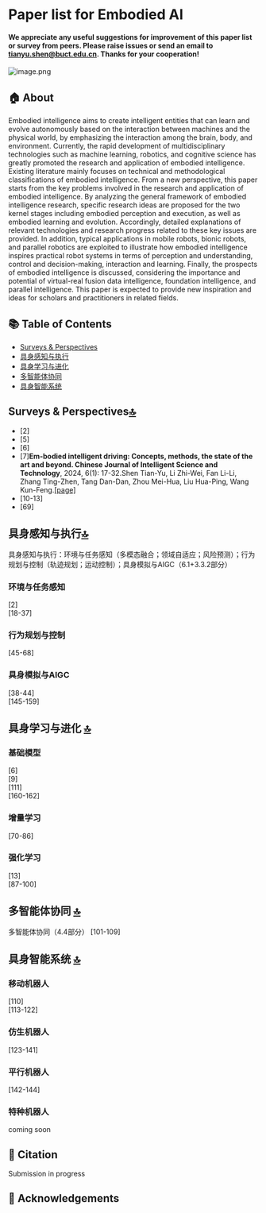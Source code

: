 # **Paper list for Embodied AI**
#### We appreciate any useful suggestions for improvement of this paper list or survey from peers. Please raise issues or send an email to tianyu.shen@buct.edu.cn. Thanks for your cooperation!
![image.png](https://cdn.nlark.com/yuque/0/2024/png/38931856/1722944009414-628849b1-20f7-4036-a8e8-f82bd6818040.png#averageHue=%23f7f6f5&clientId=u4b45373f-e541-4&from=paste&height=198&id=u9aa8f1c9&originHeight=247&originWidth=1670&originalType=binary&ratio=1.25&rotation=0&showTitle=false&size=55186&status=done&style=none&taskId=udae2de75-ae51-49a1-8849-70e27dcb386&title=&width=1336)
## 🏠 About
Embodied intelligence aims to create intelligent entities that can learn and evolve autonomously based on the interaction between machines and the physical world, by emphasizing the interaction among the brain, body, and
environment. Currently, the rapid development of multidisciplinary technologies such as machine learning, robotics, and cognitive science has greatly promoted the research and application of embodied intelligence. Existing literature mainly focuses on technical and methodological classifications of embodied intelligence. From a new perspective, this paper
starts from the key problems involved in the research and application of embodied intelligence. By analyzing the general framework of embodied intelligence research, specific research ideas are proposed for the two kernel stages including embodied perception and execution, as well as embodied learning and evolution. Accordingly, detailed explanations of relevant technologies and research progress related to these key issues are provided. In addition, typical applications in mobile robots, bionic robots, and parallel robotics are exploited to illustrate how embodied intelligence inspires practical
robot systems in terms of perception and understanding, control and decision-making, interaction and learning. Finally, the prospects of embodied intelligence is discussed, considering the importance and potential of virtual-real fusion data intelligence, foundation intelligence, and parallel intelligence. This paper is expected to provide new inspiration and ideas for scholars and practitioners in related fields.
## 📚 Table of Contents

- [Surveys & Perspectives](#09d43f29)
- [具身感知与执行](#IrxFd)
- [具身学习与进化](#S5ths)
- [多智能体协同](#TgZgy)
- [具身智能系统](#ST3dn)
## Surveys & Perspectives[🔝](#fa702519)
- [2]
- [5]
- [6]
- [7]**Em-bodied intelligent driving: Concepts, methods, the state of the art and beyond. Chinese Journal of Intelligent Science and Technology**, 2024, 6(1): 17-32.Shen Tian-Yu, Li Zhi-Wei, Fan Li-Li, Zhang Ting-Zhen, Tang Dan-Dan, Zhou Mei-Hua, Liu Hua-Ping, Wang Kun-Feng.[[page]](https://www.infocomm-journal.com/znkx/EN/10.11959/j.issn.2096-6652.202404)
- [10-13]
- [69]
## 具身感知与执行[🔝](#fa702519)
具身感知与执行：环境与任务感知（多模态融合；领域自适应；风险预测）；行为规划与控制（轨迹规划；运动控制）；具身模拟与AIGC（6.1+3.3.2部分）

### 环境与任务感知
[2]  
[18-37]
### 行为规划与控制
[45-68]
### 具身模拟与AIGC
[38-44]  
[145-159]
## 具身学习与进化 [🔝](#fa702519)
### 基础模型
[6]  
[9]  
[111]  
[160-162]  
### 增量学习
[70-86]
### 强化学习
[13]  
[87-100]
## 多智能体协同 [🔝](#fa702519)
多智能体协同（4.4部分）
[101-109]
## 具身智能系统 [🔝](#fa702519)
### 移动机器人
[110]  
[113-122]
### 仿生机器人
[123-141]
### 平行机器人
[142-144]
### 特种机器人
 coming soon
## 📰 Citation
Submission in progress
## 👏 Acknowledgements

